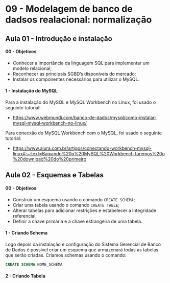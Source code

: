 # 09 - Modelagem de banco de dadsos realacional: normalização

## Aula 01 - Introdução e instalação

#### 00 - Objetivos

- Conhecer a importância da linguagem SQL para implementar um modelo relacional;
- Reconhecer as principais SGBD’s disponíveis do mercado;
- Instalar os componentes necessários para utilizar o MySQL.

#### 1 - Instalação do MySQL

Para a instalação do MySQL e MySQL Workbench no Linux, foi usado o seguinte tutorial:

- https://www.webmundi.com/banco-de-dados/mysql/como-instalar-mysql-mysql-workbench-no-linux/

Para conecxão do MySQL Workbench com o MySQL, foi usado o seguinte tutorial:

- https://www.alura.com.br/artigos/conectando-workbench-mysql-linux#:~:text=Baixando%20o%20MySQL%20Workbench,faremos%20o%20download%20do%20primeiro

## Aula 02 - Esquemas e Tabelas

#### 00 - Objetivos

- Construir um esquema usando o comando `CREATE SCHEMA`;
- Criar uma tabela usando o comando `CREATE TABLE`;
- Alterar tabelas para adicionar restrições e estabelecer a integridade referencial;
- Definir a chave primária e a chave estrangeira de uma tabela.

#### 1 - Criando Schema

Logo depois da instalação e configuração do Sistema Gerencial de Banco de Dados é possível criar um esquema que armazenará todas as tabelas que serão criadas. Criamos schemas usando o comando:

````sql
CREATE SCHEMA NOME_SCHEMA
````

#### 2 - Criando Tabela

